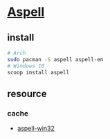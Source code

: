 # [Aspell](http://aspell.net/)

## install

```sh
# Arch
sudo pacman -S aspell aspell-en
# Windows 10
scoop install aspell
```

## resource

### cache

- [aspell-win32](https://github.com/adamyg/aspell-win32)